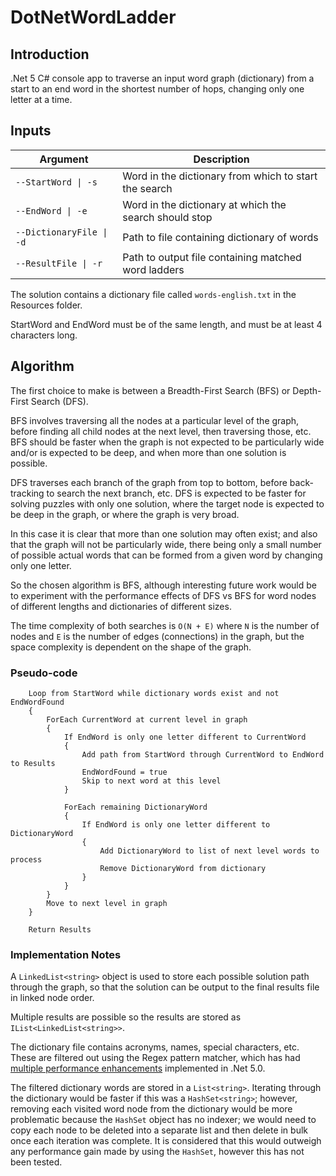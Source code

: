 # DotNetWordLadder

## Introduction

.Net 5 C# console app to traverse an input word graph (dictionary) from a start to an end word in the shortest number of hops, changing only one letter at a time.

## Inputs

Argument | Description
-------- | -----------
`--StartWord \| -s` | Word in the dictionary from which to start the search
`--EndWord \| -e` | Word in the dictionary at which the search should stop
`--DictionaryFile \| -d` | Path to file containing dictionary of words
`--ResultFile \| -r` | Path to output file containing matched word ladders

The solution contains a dictionary file called `words-english.txt` in the Resources folder.

StartWord and EndWord must be of the same length, and must be at least 4 characters long.

## Algorithm

The first choice to make is between a Breadth-First Search (BFS) or Depth-First Search (DFS). 

BFS involves traversing all the nodes at a particular level of the graph, before finding all child nodes at the next level, then traversing those, etc. BFS should be faster when the graph is not expected to be particularly wide and/or is expected to be deep, and when more than one solution is possible.

DFS traverses each branch of the graph from top to bottom, before back-tracking to search the next branch, etc. DFS is expected to be faster for solving puzzles with only one solution, where the target node is expected to be deep in the graph, or where the graph is very broad.

In this case it is clear that more than one solution may often exist; and also that the graph will not be particularly wide, there being only a small number of possible actual words that can be formed from a given word by changing only one letter. 

So the chosen algorithm is BFS, although interesting future work would be to experiment with the performance effects of DFS vs BFS for word nodes of different lengths and dictionaries of different sizes. 

The time complexity of both searches is `O(N + E)` where `N` is the number of nodes and `E` is the number of edges (connections) in the graph, but the space complexity is dependent on the shape of the graph.

### Pseudo-code

```
    Loop from StartWord while dictionary words exist and not EndWordFound
    {
        ForEach CurrentWord at current level in graph
        {
            If EndWord is only one letter different to CurrentWord
            {
                Add path from StartWord through CurrentWord to EndWord to Results
                EndWordFound = true
                Skip to next word at this level
            }

            ForEach remaining DictionaryWord 
            {
                If EndWord is only one letter different to DictionaryWord
                {
                    Add DictionaryWord to list of next level words to process
                    Remove DictionaryWord from dictionary
                }
            }
        }
        Move to next level in graph
    }
    
    Return Results
```

### Implementation Notes

A `LinkedList<string>` object is used to store each possible solution path through the graph, so that the solution can be output to the final results file in linked node order.

Multiple results are possible so the results are stored as `IList<LinkedList<string>>`.

The dictionary file contains acronyms, names, special characters, etc. These are filtered out using the Regex pattern matcher, which has had [multiple performance enhancements](https://devblogs.microsoft.com/dotnet/regex-performance-improvements-in-net-5/) implemented in .Net 5.0.

The filtered dictionary words are stored in a `List<string>`. Iterating through the dictionary would be faster if this was a `HashSet<string>`; however, removing each visited word node from the dictionary would be more problematic because the `HashSet` object has no indexer; we would need to copy each node to be deleted into a separate list and then delete in bulk once each iteration was complete. It is considered that this would outweigh any performance gain made by using the `HashSet`, however this has not been tested.
